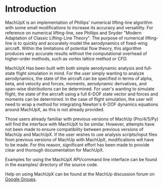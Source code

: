 # Introduction
MachUpX is an implementation of Phillips' numerical lifting-line algorithm with some small modifications to increase its accuracy and versatility. For reference on numerical lifting-line, see Phillips and Snyder "Modern Adaptation of Classic Lifting-Line Theory". The purpose of numerical lifting-line is to quickly and accurately model the aerodynamics of fixed-wing aircraft. Within the limitations of potential flow theory, this algorithm produces very accurate results without the computational overhead of higher-order methods, such as vortex lattice method or CFD.

MachUpX Has been built with both simple aerodynamic analysis and full-state flight simulation in mind. For the user simply wanting to analyze aerodynamics, the state of the aircraft can be specified in terms of alpha, beta, and velocity and forces, moments, aerodynamic derivatives, and span-wise distributions can be determined. For user's wanting to simulate flight, the state of the aircraft using a full 6-DOF state vector and forces and moments can be determined. In the case of flight simulation, the user will need to wrap a method for integrating Newton's 6-DOF dynamics equations around MachUpX, as this is not already provided.

Those users already familiar with previous versions of MachUp (Pro/4/5/Py) will find the interface with MachUpX to be similar. However, attempts have not been made to ensure compatibility between previous versions of MachUp and MachUpX. If the user wishes to use analysis scripts/input files from previous versions of MachUp with MachUpX, modifications will have to be made. For this reason, significant effort has been made to provide clear and thorough documentation for MachUpX.

Examples for using the MachUpX API/command line interface can be found in the examples/ directory of the source code.

Help on using MachUpX can be found at the MachUp discussion forum on [Google Groups](https://groups.google.com/forum/#!categories/machup_forum).